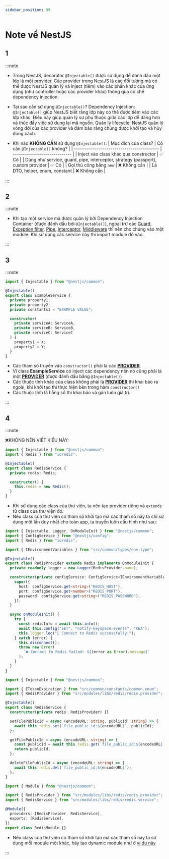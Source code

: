 ```yaml
---
sidebar_position: 99
---
```


# Note về NestJS

## 1

:::note

- Trong NestJS, decorator `@Injectable()` được sử dụng để đánh dấu một lớp là một provider. Các provider trong NestJS là các đối tượng mà có thể được NestJS quản lý và inject (tiêm) vào các phần khác của ứng dụng (như controller hoặc các provider khác) thông qua cơ chế dependency injection.
- Tại sao cần sử dụng `@Injectable()`?
  Dependency Injection: `@Injectable()` giúp NestJS biết rằng lớp này có thể được tiêm vào các lớp khác. Điều này giúp quản lý sự phụ thuộc giữa các lớp dễ dàng hơn và thúc đẩy việc sử dụng lại mã nguồn.
  Quản lý lifecycle: NestJS quản lý vòng đời của các provider và đảm bảo rằng chúng được khởi tạo và hủy đúng cách.

- Khi nào **KHÔNG CẦN** sử dụng `@Injectable()`:
  | Mục đích của class? | Có cần `@Injectable()` không? |
  | ------------------------------------------ | ----------------------------- |
  | Inject vào class khác qua constructor | ✅ Có |
  | Dùng như service, guard, pipe, interceptor, strategy (passport), custom provider | ✅ Có |
  | Gọi thủ công bằng `new` | ❌ Không cần |
  | Là DTO, helper, enum, constant | ❌ Không cần |

:::

## 2

:::note

- Khi tạo một service mà được quản lý bởi Dependency Injection Container (được đánh dấu bởi `@Injectable()`), ngoại trừ các [Guard](./nestjs-fundamentals/guards), [Exception filter](./nestjs-fundamentals/exception-filters), [Pipe](./nestjs-fundamentals/pipes), [Interceptor](./nestjs-fundamentals/interceptors), [Middleware](./nestjs-fundamentals/middleware) thì nên cho chúng vào một module. Khi sử dụng các service này thì import module đó vào.

:::

## 3

:::note

```ts
import { Injectable } from "@nestjs/common";

@Injectable()
export class ExampleService {
  private property1;
  private property2;
  private constants1 = "EXAMPLE VALUE";

  constructor(
    private serviceA: ServiceA,
    private serviceB: ServiceB,
    private serviceC: ServiceC
  ) {
    property1 = X;
    property2 = Y;
  }
}
```

- Các tham số truyền vào `constructor()` phải là các [**PROVIDER**](./nestjs-fundamentals/providers#định-nghĩa-provider).
- Vì class **ExampleService** có inject các dependency nên nó cũng phải là một [**PROVIDER**](./nestjs-fundamentals/providers#định-nghĩa-provider) (được đánh dấu bằng `@Injectable()`)
- Các thuộc tính khác của class không phải là [**PROVIDER**](./nestjs-fundamentals/providers#định-nghĩa-provider) thì khai báo ra ngoài, khi khởi tạo thì thực hiện bên trong hàm `constructor()`
- Các thuộc tính là hằng số thì khai báo và gán luôn giá trị.

:::

## 4

:::note

❌KHÔNG NÊN VIẾT KIỂU NÀY:

```ts title="redis.service.ts"
import { Injectable } from "@nestjs/common";
import { Redis } from "ioredis";

@Injectable()
export class RedisService {
  private redis: Redis;

  constructor() {
    this.redis = new Redis();
  }
}
```

- Khi sử dụng các class của thư viện, ta nên tạo provider riêng và `extends` từ class của thư viện đó.
- Nếu class của thư viện có tham số khởi tạo mà các tham số này ta chỉ sử dụng một lần duy nhất cho toàn app, ta truyền luôn cấu hình như sau:

```ts title="redis.provider.ts"
import { Injectable, Logger, OnModuleInit } from "@nestjs/common";
import { ConfigService } from "@nestjs/config";
import { Redis } from "ioredis";

import { IEnvironmentVariables } from "src/common/types/env.type";

@Injectable()
export class RedisProvider extends Redis implements OnModuleInit {
  private readonly logger = new Logger(RedisProvider.name);

  constructor(private configService: ConfigService<IEnvironmentVariables>) {
    super({
      host: configService.get<string>("REDIS_HOST"),
      port: configService.get<number>("REDIS_PORT"),
      password: configService.get<string>("REDIS_PASSWORD"),
    });
  }

  async onModuleInit() {
    try {
      const redisInfo = await this.info();
      await this.config("SET", "notify-keyspace-events", "KEA");
      this.logger.log("🚀 Connect to Redis successfully!");
    } catch (error) {
      this.disconnect();
      throw new Error(
        `❌ Connect to Redis failed: ${(error as Error).message}`
      );
    }
  }
}
```

```ts title="redis.service.ts"
import { Injectable } from "@nestjs/common";

import { ETokenExpiration } from "src/common/constants/common.enum";
import { RedisProvider } from "src/modules/libs/redis/redis.provider";

@Injectable()
export class RedisService {
  constructor(private redis: RedisProvider) {}

  setFilePublicId = async (encodeURL: string, publicId: string) => {
    await this.redis.set(`file_public_id:${encodeURL}`, publicId);
  };

  getFilePublicId = async (encodeURL: string) => {
    const publicId = await this.redis.get(`file_public_id:${encodeURL}`);
    return publicId;
  };

  deleteFilePublicId = async (encodeURL: string) => {
    await this.redis.del(`file_public_id:${encodeURL}`);
  };
}
```

```ts title="redis.module.ts"
import { Module } from "@nestjs/common";

import { RedisProvider } from "src/modules/libs/redis/redis.provider";
import { RedisService } from "src/modules/libs/redis/redis.service";

@Module({
  providers: [RedisProvider, RedisService],
  exports: [RedisService],
})
export class RedisModule {}
```

- Nếu class của thư viện có tham số khởi tạo mà các tham số này ta sử dụng mỗi module một khác, hãy tạo dynamic module như ở [ví dụ này](./nestjs-fundamentals/modules#ví-dụ-dynamic-module-redismodule)

:::
